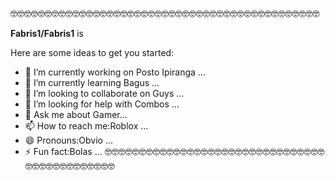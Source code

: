 🤓🤓🤓🤓🤓🤓🤓🤓🤓🤓🤓🤓🤓🤓🤓🤓🤓🤓🤓🤓🤓🤓🤓🤓🤓🤓🤓🤓🤓🤓🤓🤓🤓🤓🤓🤓🤓🤓🤓🤓🤓🤓🤓🤓🤓

**Fabris1/Fabris1** is 

Here are some ideas to get you started:

- 🔭 I’m currently working on Posto Ipiranga  ...
- 🌱 I’m currently learning Bagus ...
- 👯 I’m looking to collaborate on Guys ...
- 🤔 I’m looking for help with Combos  ...
- 💬 Ask me about Gamer...
- 📫 How to reach me:Roblox ...
- 😄 Pronouns:Obvio ...
- ⚡ Fun fact:Bolas ...
🤓🤓🤓🤓🤓🤓🤓🤓🤓🤓🤓🤓🤓🤓🤓🤓🤓🤓🤓🤓🤓🤓🤓🤓🤓🤓🤓🤓🤓🤓🤓🤓🤓🤓🤓🤓🤓🤓🤓🤓🤓🤓🤓🤓🤓
